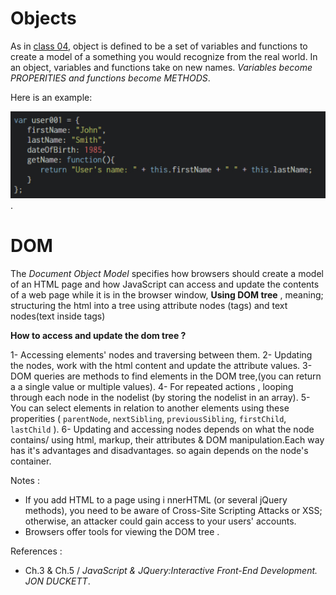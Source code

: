 # Objects

As in [class 04](Class-04.md), object is defined to be a set of variables and functions to create a model 
of a something you would recognize from the real world. In an object, 
variables and functions take on new names. *Variables become PROPERITIES and functions become METHODS*.

Here is an example:

![example](img/Screenshot(34).jpg).

# DOM

The *Document Object Model* specifies how browsers should create a model of an HTML page and how JavaScript can access and update the contents of a web page while it is in the browser window, **Using DOM tree** , meaning; structuring the html into a tree using attribute nodes (tags) and text nodes(text inside tags)

**How to access and update the dom tree ?**

1- Accessing elements' nodes and traversing between them.
2- Updating the nodes, work with the html content and update the attribute values.
3- DOM queries are methods to find elements in the DOM tree,(you can return a a single value or multiple values).
4- For repeated actions , looping through each node in the nodelist (by storing the nodelist in an array).
5- You can select elements in relation to another elements using these properities ( `parentNode`, `nextSibling`, `previousSibling`, `firstChild`, `lastChild` ).
6- Updating and accessing nodes depends on what the node contains/ using html, markup, their attributes & DOM manipulation.Each way has it's advantages and disadvantages. so again depends on the node's container.

Notes : 

* If you add HTML to a page using i nnerHTML (or several jQuery methods), 
you need to be aware of Cross-Site Scripting Attacks or XSS; otherwise, 
an attacker could gain access to your users' accounts. 
* Browsers offer tools for viewing the DOM tree . 


References :

* Ch.3 & Ch.5 / *JavaScript & JQuery:Interactive Front-End Development. JON DUCKETT*.